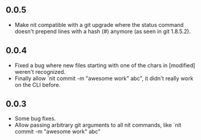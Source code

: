 ## 0.0.5

* Make nit compatible with a git upgrade where the status command doesn't prepend lines with a hash (#) anymore (as seen in git 1.8.5.2).

## 0.0.4

* Fixed a bug where new files starting with one of the chars in [modified] weren't recognized.
* Finally allow `nit commit -m "awesome work" abc", it didn't really work on the CLI before.

## 0.0.3

* Some bug fixes.
* Allow passing arbitrary git arguments to all nit commands, like `nit commit -m "awesome work" abc"